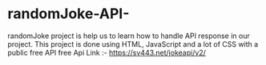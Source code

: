 # randomJoke-API-
randomJoke project is help us to learn how to handle API response in our project. This project is done using HTML, JavaScript and a lot of CSS with a public free API
free Api Link :- https://sv443.net/jokeapi/v2/
